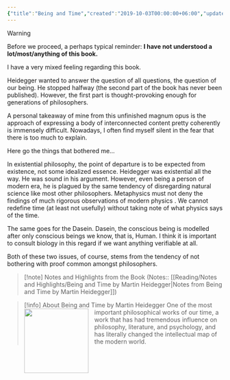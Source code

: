 ```yaml
---
{"title":"Being and Time","created":"2019-10-03T00:00:00+06:00","updated":"2023-02-14T18:05:52+06:00","read_count":1,"authors":["Martin Heidegger","Joan Stambaugh","Dennis J. Schmidt"],"isbn10":1438432763,"status":"Read","log":[{"status":"Read","timestamp":"2021-05-01T00:00:00+06:00"},{"status":"To Read","timestamp":"2019-10-03T00:00:00+06:00"}],"reviewed":true,"rating":3,"dg-publish":true,"dg-note-icon":2,"cover":"https://images-na.ssl-images-amazon.com/images/S/compressed.photo.goodreads.com/books/1298438455i/92307.jpg","dg-metatags":"https://images-na.ssl-images-amazon.com/images/S/compressed.photo.goodreads.com/books/1298438455i/92307.jpg","tags":["existentialism","ontology","philosophy"],"dg-path":"Reading/Books/Read/Being and Time by Martin Heidegger.md","permalink":"/reading/books/read/being-and-time-by-martin-heidegger/","metatags":"https://images-na.ssl-images-amazon.com/images/S/compressed.photo.goodreads.com/books/1298438455i/92307.jpg","dgPassFrontmatter":true,"noteIcon":2}
---
```


> [!warning]
> Before we proceed, a perhaps typical reminder: **I have not understood a lot/most/anything of this book.**

I have a very mixed feeling regarding this book.

Heidegger wanted to answer the question of all questions, the question of our being. He stopped halfway (the second part of the book has never been published). However, the first part is thought-provoking enough for generations of philosophers.

A personal takeaway of mine from this unfinished magnum opus is the approach of expressing a body of interconnected content pretty coherently is immensely difficult. Nowadays, I often find myself silent in the fear that there is too much to explain.

Here go the things that bothered me…

In existential philosophy, the point of departure is to be expected from existence, not some idealized essence. Heidegger was existential all the way. He was sound in his argument. However, even being a person of modern era, he is plagued by the same tendency of disregarding natural science like most other philosophers. Metaphysics must not deny the findings of much rigorous observations of modern physics . We cannot redefine time (at least not usefully) without taking note of what physics says of the time.

The same goes for the Dasein. Dasein, the conscious being is modelled after only conscious beings we know, that is, Human. I think it is important to consult biology in this regard if we want anything verifiable at all.

Both of these two issues, of course, stems from the tendency of not bothering with proof common amongst philosophers.

> [!note] Notes and Highlights from the Book
> (Notes:: [[Reading/Notes and Highlights/Being and Time by Martin Heidegger\|Notes from Being and Time by Martin Heidegger]])

> [!info] About Being and Time by Martin Heidegger
> <img src="https://images-na.ssl-images-amazon.com/images/S/compressed.photo.goodreads.com/books/1298438455i/92307.jpg" style="float: left; width: 150px; height: auto; margin-right: 1em;" /> One of the most important philosophical works of our time, a work that has had tremendous influence on philosophy, literature, and psychology, and has literally changed the intellectual map of the modern world.

